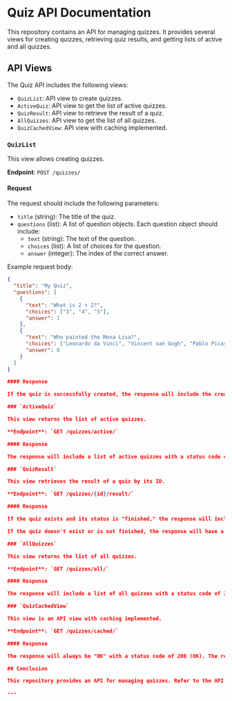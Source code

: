 # Quiz API Documentation

This repository contains an API for managing quizzes. It provides several views for creating quizzes, retrieving quiz results, and getting lists of active and all quizzes.

## API Views

The Quiz API includes the following views:

- `QuizList`: API view to create quizzes.
- `ActiveQuiz`: API view to get the list of active quizzes.
- `QuizResult`: API view to retrieve the result of a quiz.
- `AllQuizzes`: API view to get the list of all quizzes.
- `QuizCachedView`: API view with caching implemented.

### `QuizList`

This view allows creating quizzes.

**Endpoint**: `POST /quizzes/`

#### Request

The request should include the following parameters:

- `title` (string): The title of the quiz.
- `questions` (list): A list of question objects. Each question object should include:
  - `text` (string): The text of the question.
  - `choices` (list): A list of choices for the question.
  - `answer` (integer): The index of the correct answer.
 
  
Example request body:

```json
{
  "title": "My Quiz",
  "questions": [
    {
      "text": "What is 2 + 2?",
      "choices": ["3", "4", "5"],
      "answer": 1
    },
    {
      "text": "Who painted the Mona Lisa?",
      "choices": ["Leonardo da Vinci", "Vincent van Gogh", "Pablo Picasso"],
      "answer": 0
    }
  ]
}

#### Response

If the quiz is successfully created, the response will include the created quiz object with a status code of 201 (Created).

### `ActiveQuiz`

This view returns the list of active quizzes.

**Endpoint**: `GET /quizzes/active/`

#### Response

The response will include a list of active quizzes with a status code of 200 (OK).

### `QuizResult`

This view retrieves the result of a quiz by its ID.

**Endpoint**: `GET /quizzes/{id}/result/`

#### Response

If the quiz exists and its status is "finished," the response will include the result of the quiz. The result will be a JSON object with the `rightAnswer` field indicating the correct answer.

If the quiz doesn't exist or is not finished, the response will have a status code of 404 (Not Found).

### `AllQuizzes`

This view returns the list of all quizzes.

**Endpoint**: `GET /quizzes/all/`

#### Response

The response will include a list of all quizzes with a status code of 200 (OK).

### `QuizCachedView`

This view is an API view with caching implemented.

**Endpoint**: `GET /quizzes/cached/`

#### Response

The response will always be "OK" with a status code of 200 (OK). The response is cached for 60 seconds to improve performance.

## Conclusion

This repository provides an API for managing quizzes. Refer to the API views documentation for detailed information on how to interact with the API.

---
